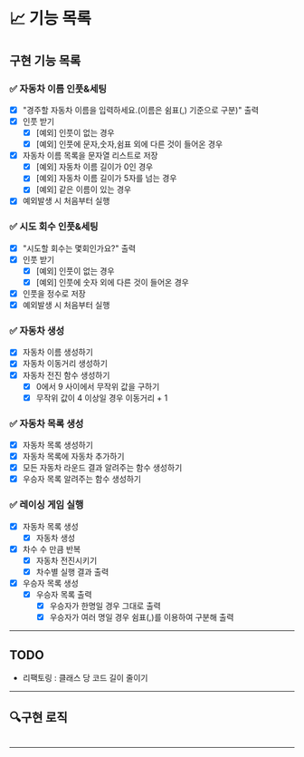 # 📈 기능 목록

## 구현 기능 목록

### ✅ 자동차 이름 인풋&세팅

+ [x] "경주할 자동차 이름을 입력하세요.(이름은 쉼표(,) 기준으로 구분)" 출력
+ [x] 인풋 받기
    + [x] [예외] 인풋이 없는 경우
    + [x] [예외] 인풋에 문자,숫자,쉼표 외에 다른 것이 들어온 경우
+ [x] 자동차 이름 목록을 문자열 리스트로 저장
    + [x] [예외] 자동차 이름 길이가 0인 경우
    + [x] [예외] 자동차 이름 길이가 5자를 넘는 경우
    + [x] [예외] 같은 이름이 있는 경우

+ [x] 예외발생 시 처음부터 실행

### ✅ 시도 회수 인풋&세팅

+ [x] "시도할 회수는 몇회인가요?" 출력
+ [x] 인풋 받기
    + [x] [예외] 인풋이 없는 경우
    + [x] [예외] 인풋에 숫자 외에 다른 것이 들어온 경우

+ [x] 인풋을 정수로 저장
+ [x] 예외발생 시 처음부터 실행

### ✅ 자동차 생성

+ [x] 자동차 이름 생성하기
+ [x] 자동차 이동거리 생성하기
+ [x] 자동차 전진 함수 생성하기
    + [x] 0에서 9 사이에서 무작위 값을 구하기
    + [x] 무작위 값이 4 이상일 경우 이동거리 + 1

### ✅ 자동차 목록 생성

+ [x] 자동차 목록 생성하기
+ [x] 자동차 목록에 자동차 추가하기
+ [x] 모든 자동차 라운드 결과 알려주는 함수 생성하기
+ [x] 우승자 목록 알려주는 함수 생성하기

### ✅ 레이싱 게임 실행

+ [x] 자동차 목록 생성
    + [x] 자동차 생성

+ [x] 차수 수 만큼 반복
    + [x] 자동차 전진시키기
    + [x] 차수별 실행 결과 출력

+ [x] 우승자 목록 생성
    + [x] 우승자 목록 출력
        + [x] 우승자가 한명일 경우 그대로 출력
        + [x] 우승자가 여러 명일 경우 쉼표(,)를 이용하여 구분해 출력

---

## TODO
- 리팩토링 : 클래스 당 코드 길이 줄이기
---

## 🔍구현 로직

```

```

---
